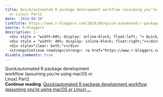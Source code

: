 ```yaml
---
title: Quick/automated R package development workflow (assuming you’re using macOS
  or Linux) Part2
date: '2024-08-30'
linkTitle: https://www.r-bloggers.com/2024/08/quick-automated-r-package-development-workflow-assuming-youre-using-macos-or-linux-part2/
source: R-bloggers
description: |-
  <div style = "width:60%; display: inline-block; float:left; "> Quick/automated R package development workflow (assuming you're using macOS or Linux) Part2</div>
  <div style = "width: 40%; display: inline-block; float:right;"></div>
  <div style="clear: both;"></div>
  <strong>Continue reading</strong>: <a href="https://www.r-bloggers.com/2024/08/quick-automated-r-package-development-workflow-assuming-youre-using-macos-or-linux-part2/">Quick/automated R package development workflow (assuming you’re using macOS or Linux) ...
disable_comments: true
---
```

<div style = "width:60%; display: inline-block; float:left; "> Quick/automated R package development workflow (assuming you're using macOS or Linux) Part2</div>
<div style = "width: 40%; display: inline-block; float:right;"></div>
<div style="clear: both;"></div>
<strong>Continue reading</strong>: <a href="https://www.r-bloggers.com/2024/08/quick-automated-r-package-development-workflow-assuming-youre-using-macos-or-linux-part2/">Quick/automated R package development workflow (assuming you’re using macOS or Linux) ...